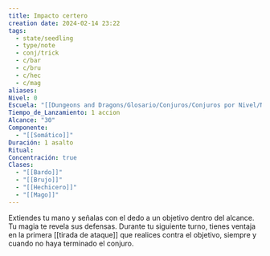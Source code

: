 ```yaml
---
title: Impacto certero
creation date: 2024-02-14 23:22
tags:
  - state/seedling
  - type/note
  - conj/trick
  - c/bar
  - c/bru
  - c/hec
  - c/mag
aliases: 
Nivel: 0
Escuela: "[[Dungeons and Dragons/Glosario/Conjuros/Conjuros por Nivel/Nivel 4/Adivinación|Adivinación]]"
Tiempo_de_Lanzamiento: 1 accion
Alcance: "30"
Componente:
  - "[[Somático]]"
Duración: 1 asalto
Ritual: 
Concentración: true
Clases:
  - "[[Bardo]]"
  - "[[Brujo]]"
  - "[[Hechicero]]"
  - "[[Mago]]"
---
```

Extiendes tu mano y señalas con el dedo a un objetivo dentro del alcance. Tu magia te revela sus defensas. Durante tu siguiente turno, tienes ventaja en la primera [[tirada de ataque]] que realices contra el objetivo, siempre y cuando no haya terminado el conjuro.
